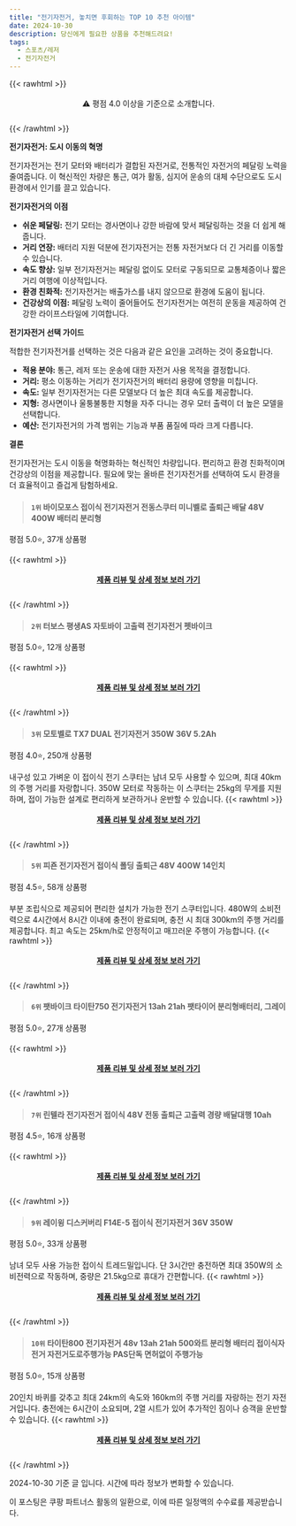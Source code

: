 ```yaml
---
title: "전기자전거, 놓치면 후회하는 TOP 10 추천 아이템"
date: 2024-10-30
description: 당신에게 필요한 상품을 추천해드려요!
tags:
  - 스포츠/레저
  - 전기자전거
---
```

{{< rawhtml >}}<div class="toc" style="text-align: center; height: 50px; line-height: 2;">  <p>⚠️ 평점 4.0 이상을 기준으로 소개합니다.<br></p></div> {{< /rawhtml >}}

**전기자전거: 도시 이동의 혁명**

전기자전거는 전기 모터와 배터리가 결합된 자전거로, 전통적인 자전거의 페달링 노력을 줄여줍니다. 이 혁신적인 차량은 통근, 여가 활동, 심지어 운송의 대체 수단으로도 도시 환경에서 인기를 끌고 있습니다.

**전기자전거의 이점**

* **쉬운 페달링:** 전기 모터는 경사면이나 강한 바람에 맞서 페달링하는 것을 더 쉽게 해줍니다.
* **거리 연장:** 배터리 지원 덕분에 전기자전거는 전통 자전거보다 더 긴 거리를 이동할 수 있습니다.
* **속도 향상:** 일부 전기자전거는 페달링 없이도 모터로 구동되므로 교통체증이나 짧은 거리 여행에 이상적입니다.
* **환경 친화적:** 전기자전거는 배출가스를 내지 않으므로 환경에 도움이 됩니다.
* **건강상의 이점:** 페달링 노력이 줄어들어도 전기자전거는 여전히 운동을 제공하여 건강한 라이프스타일에 기여합니다.

**전기자전거 선택 가이드**

적합한 전기자전거를 선택하는 것은 다음과 같은 요인을 고려하는 것이 중요합니다.

* **적용 분야:** 통근, 레저 또는 운송에 대한 자전거 사용 목적을 결정합니다.
* **거리:** 평소 이동하는 거리가 전기자전거의 배터리 용량에 영향을 미칩니다.
* **속도:** 일부 전기자전거는 다른 모델보다 더 높은 최대 속도를 제공합니다.
* **지형:** 경사면이나 울퉁불퉁한 지형을 자주 다니는 경우 모터 출력이 더 높은 모델을 선택합니다.
* **예산:** 전기자전거의 가격 범위는 기능과 부품 품질에 따라 크게 다릅니다.

**결론**

전기자전거는 도시 이동을 혁명화하는 혁신적인 차량입니다. 편리하고 환경 친화적이며 건강상의 이점을 제공합니다. 필요에 맞는 올바른 전기자전거를 선택하여 도시 환경을 더 효율적이고 즐겁게 탐험하세요.


>#### `1위` 바이모포스 접이식 전기자전거 전동스쿠터 미니벨로 출퇴근 배달 48V 400W 배터리 분리형
평점 5.0⭐, 37개 상품평


{{< rawhtml >}}<div class="toc" style="text-align: center; height: 50px; line-height: 2;"><p><b><a href="https://link.coupang.com/re/AFFSDP?lptag=AF5033054&pageKey=8290243319&itemId=23908189445&vendorItemId=91211126180&traceid=V0-153-cd74ea7e01273efc&clickBeacon=626eb650-9669-11ef-8103-3b7af7894a14%7E3&requestid=20241030114803868227831245&token=31850C%7CMIXED">제품 리뷰 및 상세 정보 보러 가기</a></b><br></p> </div>{{< /rawhtml >}}

>#### `2위` 터보스 평생AS 자토바이 고출력 전기자전거 펫바이크
평점 5.0⭐, 12개 상품평


{{< rawhtml >}}<div class="toc" style="text-align: center; height: 50px; line-height: 2;"><p><b><a href="https://link.coupang.com/re/AFFSDP?lptag=AF5033054&pageKey=8388076481&itemId=24245111344&vendorItemId=91301195876&traceid=V0-153-eb5002ce84748e93&requestid=20241030114803868227831245&token=31850C%7CMIXED">제품 리뷰 및 상세 정보 보러 가기</a></b><br></p> </div>{{< /rawhtml >}}

>#### `3위` 모토벨로 TX7 DUAL 전기자전거 350W 36V 5.2Ah
평점 4.0⭐, 250개 상품평

내구성 있고 가벼운 이 접이식 전기 스쿠터는 남녀 모두 사용할 수 있으며, 최대 40km의 주행 거리를 자랑합니다. 350W 모터로 작동하는 이 스쿠터는 25kg의 무게를 지원하며, 접이 가능한 설계로 편리하게 보관하거나 운반할 수 있습니다.
{{< rawhtml >}}<div class="toc" style="text-align: center; height: 50px; line-height: 2;"><p><b><a href="https://link.coupang.com/re/AFFSDP?lptag=AF5033054&pageKey=8277285643&itemId=23860539714&vendorItemId=82811822450&traceid=V0-153-a0a0ab98d41aff66&requestid=20241030114803868227831245&token=31850C%7CMIXED">제품 리뷰 및 상세 정보 보러 가기</a></b><br></p> </div>{{< /rawhtml >}}

>#### `5위` 피죤 전기자전거 접이식 폴딩 출퇴근 48V 400W 14인치
평점 4.5⭐, 58개 상품평

부분 조립식으로 제공되어 편리한 설치가 가능한 전기 스쿠터입니다. 480W의 소비전력으로 4시간에서 8시간 이내에 충전이 완료되며, 충전 시 최대 300km의 주행 거리를 제공합니다. 최고 속도는 25km/h로 안정적이고 매끄러운 주행이 가능합니다.
{{< rawhtml >}}<div class="toc" style="text-align: center; height: 50px; line-height: 2;"><p><b><a href="https://link.coupang.com/re/AFFSDP?lptag=AF5033054&pageKey=7842865677&itemId=21354957690&vendorItemId=88412553195&traceid=V0-153-296730cddfbd40fc&requestid=20241030114803868227831245&token=31850C%7CMIXED">제품 리뷰 및 상세 정보 보러 가기</a></b><br></p> </div>{{< /rawhtml >}}

>#### `6위` 팻바이크 타이탄750 전기자전거 13ah 21ah 팻타이어 분리형배터리, 그레이
평점 5.0⭐, 27개 상품평


{{< rawhtml >}}<div class="toc" style="text-align: center; height: 50px; line-height: 2;"><p><b><a href="https://link.coupang.com/re/AFFSDP?lptag=AF5033054&pageKey=7912830549&itemId=21717399606&vendorItemId=88766676600&traceid=V0-153-4d610952bdb28d4a&clickBeacon=626eb650-9669-11ef-a2db-8d2d194c5bb6%7E3&requestid=20241030114803868227831245&token=31850C%7CMIXED">제품 리뷰 및 상세 정보 보러 가기</a></b><br></p> </div>{{< /rawhtml >}}

>#### `7위` 린텔라 전기자전거 접이식 48V 전동 출퇴근 고출력 경량 배달대행 10ah
평점 4.5⭐, 16개 상품평


{{< rawhtml >}}<div class="toc" style="text-align: center; height: 50px; line-height: 2;"><p><b><a href="https://link.coupang.com/re/AFFSDP?lptag=AF5033054&pageKey=8153382756&itemId=23775699303&vendorItemId=90799908032&traceid=V0-153-d1f2f972c59b9445&requestid=20241030114803868227831245&token=31850C%7CMIXED">제품 리뷰 및 상세 정보 보러 가기</a></b><br></p> </div>{{< /rawhtml >}}

>#### `9위` 레이윙 디스커버리 F14E-5 접이식 전기자전거 36V 350W
평점 5.0⭐, 33개 상품평

남녀 모두 사용 가능한 접이식 트레드밀입니다. 단 3시간만 충전하면 최대 350W의 소비전력으로 작동하며, 중량은 21.5kg으로 휴대가 간편합니다.
{{< rawhtml >}}<div class="toc" style="text-align: center; height: 50px; line-height: 2;"><p><b><a href="https://link.coupang.com/re/AFFSDP?lptag=AF5033054&pageKey=8253742076&itemId=23765999147&vendorItemId=90790349070&traceid=V0-153-00dcfcc9656bf110&requestid=20241030114803868227831245&token=31850C%7CMIXED">제품 리뷰 및 상세 정보 보러 가기</a></b><br></p> </div>{{< /rawhtml >}}

>#### `10위` 타이탄800 전기자전거 48v 13ah 21ah 500와트 분리형 배터리 접이식자전거 자전거도로주행가능 PAS단독 면허없이 주행가능
평점 5.0⭐, 15개 상품평

20인치 바퀴를 갖추고 최대 24km의 속도와 160km의 주행 거리를 자랑하는 전기 자전거입니다. 충전에는 6시간이 소요되며, 2열 시트가 있어 추가적인 짐이나 승객을 운반할 수 있습니다.
{{< rawhtml >}}<div class="toc" style="text-align: center; height: 50px; line-height: 2;"><p><b><a href="https://link.coupang.com/re/AFFSDP?lptag=AF5033054&pageKey=8217981270&itemId=23610962205&vendorItemId=90636614410&traceid=V0-153-0347885a6fbc8723&clickBeacon=626eb650-9669-11ef-965b-14d979e140be%7E3&requestid=20241030114803868227831245&token=31850C%7CMIXED">제품 리뷰 및 상세 정보 보러 가기</a></b><br></p> </div>{{< /rawhtml >}}


2024-10-30 기준 글 입니다.
시간에 따라 정보가 변화할 수 있습니다.

이 포스팅은 쿠팡 파트너스 활동의 일환으로, 이에 따른 일정액의 수수료를 제공받습니다.